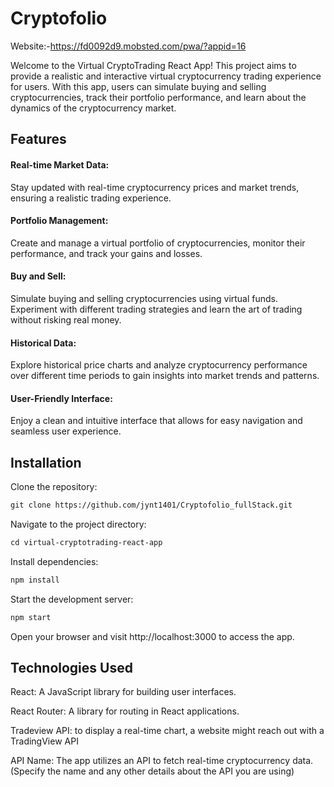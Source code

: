 # Cryptofolio

Website:-https://fd0092d9.mobsted.com/pwa/?appid=16

Welcome to the Virtual CryptoTrading React App! This project aims to provide a realistic and interactive virtual cryptocurrency trading experience for users. With this app, users can simulate buying and selling cryptocurrencies, track their portfolio performance, and learn about the dynamics of the cryptocurrency market.

## Features

#### Real-time Market Data:

Stay updated with real-time cryptocurrency prices and market trends, ensuring a realistic trading experience.

#### Portfolio Management:

Create and manage a virtual portfolio of cryptocurrencies, monitor their performance, and track your gains and losses.

#### Buy and Sell:

Simulate buying and selling cryptocurrencies using virtual funds. Experiment with different trading strategies and learn the art of trading without risking real money.

#### Historical Data:

Explore historical price charts and analyze cryptocurrency performance over different time periods to gain insights into market trends and patterns.

#### User-Friendly Interface:

Enjoy a clean and intuitive interface that allows for easy navigation and seamless user experience.

## Installation

Clone the repository:

```markdown
git clone https://github.com/jynt1401/Cryptofolio_fullStack.git
```

Navigate to the project directory:

```markdown
cd virtual-cryptotrading-react-app
```

Install dependencies:

```markdown
npm install
```

Start the development server:

```markdown
npm start
```

Open your browser and visit http://localhost:3000 to access the app.

## Technologies Used

React: A JavaScript library for building user interfaces.

React Router: A library for routing in React applications.

Tradeview API: to display a real-time chart, a website might reach out with a TradingView API

API Name: The app utilizes an API to fetch real-time cryptocurrency data. (Specify the name and any other details about the API you are using)
